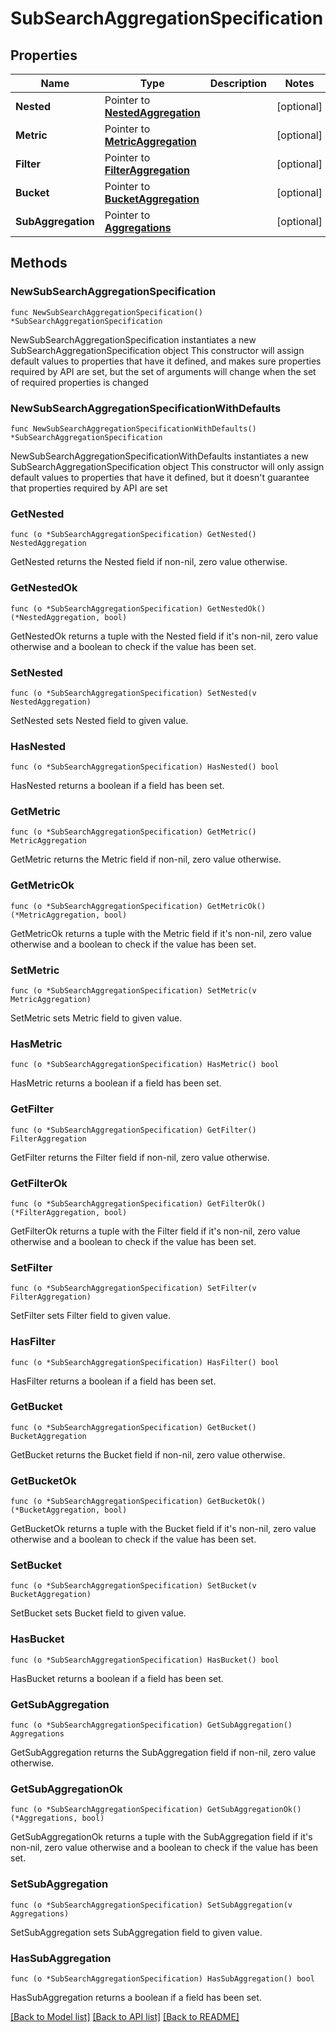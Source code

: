 # SubSearchAggregationSpecification

## Properties

Name | Type | Description | Notes
------------ | ------------- | ------------- | -------------
**Nested** | Pointer to [**NestedAggregation**](NestedAggregation.md) |  | [optional] 
**Metric** | Pointer to [**MetricAggregation**](MetricAggregation.md) |  | [optional] 
**Filter** | Pointer to [**FilterAggregation**](FilterAggregation.md) |  | [optional] 
**Bucket** | Pointer to [**BucketAggregation**](BucketAggregation.md) |  | [optional] 
**SubAggregation** | Pointer to [**Aggregations**](Aggregations.md) |  | [optional] 

## Methods

### NewSubSearchAggregationSpecification

`func NewSubSearchAggregationSpecification() *SubSearchAggregationSpecification`

NewSubSearchAggregationSpecification instantiates a new SubSearchAggregationSpecification object
This constructor will assign default values to properties that have it defined,
and makes sure properties required by API are set, but the set of arguments
will change when the set of required properties is changed

### NewSubSearchAggregationSpecificationWithDefaults

`func NewSubSearchAggregationSpecificationWithDefaults() *SubSearchAggregationSpecification`

NewSubSearchAggregationSpecificationWithDefaults instantiates a new SubSearchAggregationSpecification object
This constructor will only assign default values to properties that have it defined,
but it doesn't guarantee that properties required by API are set

### GetNested

`func (o *SubSearchAggregationSpecification) GetNested() NestedAggregation`

GetNested returns the Nested field if non-nil, zero value otherwise.

### GetNestedOk

`func (o *SubSearchAggregationSpecification) GetNestedOk() (*NestedAggregation, bool)`

GetNestedOk returns a tuple with the Nested field if it's non-nil, zero value otherwise
and a boolean to check if the value has been set.

### SetNested

`func (o *SubSearchAggregationSpecification) SetNested(v NestedAggregation)`

SetNested sets Nested field to given value.

### HasNested

`func (o *SubSearchAggregationSpecification) HasNested() bool`

HasNested returns a boolean if a field has been set.

### GetMetric

`func (o *SubSearchAggregationSpecification) GetMetric() MetricAggregation`

GetMetric returns the Metric field if non-nil, zero value otherwise.

### GetMetricOk

`func (o *SubSearchAggregationSpecification) GetMetricOk() (*MetricAggregation, bool)`

GetMetricOk returns a tuple with the Metric field if it's non-nil, zero value otherwise
and a boolean to check if the value has been set.

### SetMetric

`func (o *SubSearchAggregationSpecification) SetMetric(v MetricAggregation)`

SetMetric sets Metric field to given value.

### HasMetric

`func (o *SubSearchAggregationSpecification) HasMetric() bool`

HasMetric returns a boolean if a field has been set.

### GetFilter

`func (o *SubSearchAggregationSpecification) GetFilter() FilterAggregation`

GetFilter returns the Filter field if non-nil, zero value otherwise.

### GetFilterOk

`func (o *SubSearchAggregationSpecification) GetFilterOk() (*FilterAggregation, bool)`

GetFilterOk returns a tuple with the Filter field if it's non-nil, zero value otherwise
and a boolean to check if the value has been set.

### SetFilter

`func (o *SubSearchAggregationSpecification) SetFilter(v FilterAggregation)`

SetFilter sets Filter field to given value.

### HasFilter

`func (o *SubSearchAggregationSpecification) HasFilter() bool`

HasFilter returns a boolean if a field has been set.

### GetBucket

`func (o *SubSearchAggregationSpecification) GetBucket() BucketAggregation`

GetBucket returns the Bucket field if non-nil, zero value otherwise.

### GetBucketOk

`func (o *SubSearchAggregationSpecification) GetBucketOk() (*BucketAggregation, bool)`

GetBucketOk returns a tuple with the Bucket field if it's non-nil, zero value otherwise
and a boolean to check if the value has been set.

### SetBucket

`func (o *SubSearchAggregationSpecification) SetBucket(v BucketAggregation)`

SetBucket sets Bucket field to given value.

### HasBucket

`func (o *SubSearchAggregationSpecification) HasBucket() bool`

HasBucket returns a boolean if a field has been set.

### GetSubAggregation

`func (o *SubSearchAggregationSpecification) GetSubAggregation() Aggregations`

GetSubAggregation returns the SubAggregation field if non-nil, zero value otherwise.

### GetSubAggregationOk

`func (o *SubSearchAggregationSpecification) GetSubAggregationOk() (*Aggregations, bool)`

GetSubAggregationOk returns a tuple with the SubAggregation field if it's non-nil, zero value otherwise
and a boolean to check if the value has been set.

### SetSubAggregation

`func (o *SubSearchAggregationSpecification) SetSubAggregation(v Aggregations)`

SetSubAggregation sets SubAggregation field to given value.

### HasSubAggregation

`func (o *SubSearchAggregationSpecification) HasSubAggregation() bool`

HasSubAggregation returns a boolean if a field has been set.


[[Back to Model list]](../README.md#documentation-for-models) [[Back to API list]](../README.md#documentation-for-api-endpoints) [[Back to README]](../README.md)


